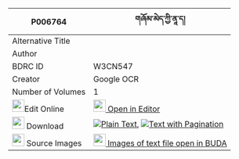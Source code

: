 |P006764|གཞོམ་མེད་ཀྱི་ནཱ་ད། 
| --- | --- 
|Alternative Title |
|Author | 
|BDRC ID | W3CN547
|Creator | Google OCR
|Number of Volumes| 1
|<img width="25" src="https://img.icons8.com/color/25/000000/edit-property.png">Edit Online| [<img width="25" src="https://avatars.githubusercontent.com/u/45091458?s=200&v=4"> Open in Editor](http://editor.openpecha.org/P006764)
|<img width="25" src="https://img.icons8.com/fluent/48/000000/download-2.png"/>  Download | [![](https://img.icons8.com/color/20/000000/txt.png)Plain Text](https://github.com/Openpecha/P006764/releases/download/v1/shyom_me_kyi_na_da_plain_P006764.zip), [![](https://img.icons8.com/color/20/000000/txt.png)Text with Pagination](https://github.com/Openpecha/P006764/releases/download/v1/shyom_me_kyi_na_da_pages_P006764.zip)
|<img width="25" src="https://img.icons8.com/plasticine/100/000000/pictures-folder.png"/>  Source Images | [<img width="25" src="https://library.bdrc.io/icons/BUDA-small.svg"> Images of text file open in BUDA](https://library.bdrc.io/show/bdr:W3CN547)